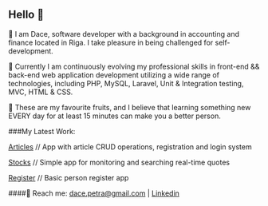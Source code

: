 ## Hello 🍉

🍏 I am Dace, software developer with a background in accounting and finance located in Riga. I take pleasure in being challenged for self-development.

🍒 Currently I am continuously evolving my professional skills in front-end && back-end web 
application development utilizing a wide range of technologies, including PHP, MySQL, Laravel, 
Unit & Integration testing, MVC, HTML & CSS.

🍋 These are my favourite fruits, and I believe that learning something new EVERY day for at least 15 minutes can make you a better person. 

###My Latest Work:

[Articles](https://github.com/dacePetra/2022-02-24-friends) // App with article CRUD operations, registration and login system

[Stocks](https://github.com/dacePetra/2022-02-11-stocks) // Simple app for monitoring and searching real-time quotes

[Register](https://github.com/dacePetra/2022-02-20-person-register) // Basic person register app






####🙌 Reach me: dace.petra@gmail.com |  [Linkedin](https://www.linkedin.com/in/dace-petra/)





<!--
**dacePetra/dacePetra** is a ✨ _special_ ✨ repository because 
its `README.md` (this file) appears on your GitHub profile.

Here are some ideas to get you started:

- 🔭 I’m currently working on ...
- 🌱 I’m currently learning ...
- 👯 I’m looking to collaborate on ...
- 🤔 I’m looking for help with ...
- 💬 Ask me about ...
- 📫 How to reach me: ...
- 😄 Pronouns: ...
- ⚡ Fun fact: ...


-->
